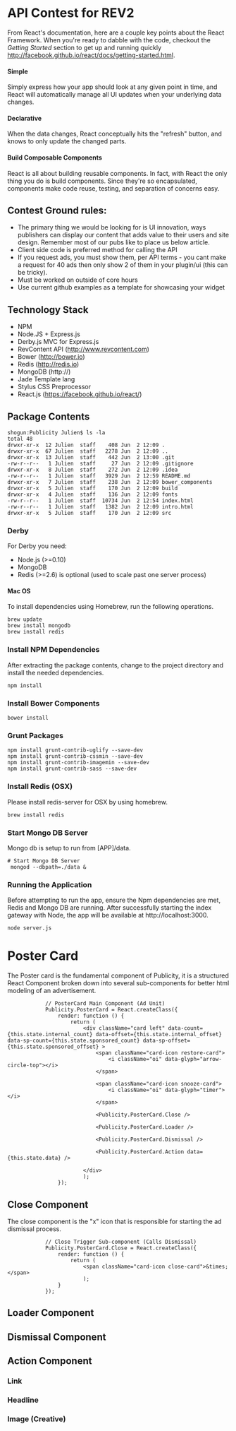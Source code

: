 # API Contest for REV2


From React's documentation, here are a couple key points about the React Framework. When you're ready to dabble with the code,
checkout the *Getting Started* section to get up and running quickly http://facebook.github.io/react/docs/getting-started.html.

#### Simple
Simply express how your app should look at any given point in time, and React will automatically manage all UI updates when your underlying data changes.

#### Declarative
When the data changes, React conceptually hits the "refresh" button, and knows to only update the changed parts.

#### Build Composable Components

React is all about building reusable components. In fact, with React the only thing you do is build components. Since they're so encapsulated, components make code reuse, testing, and separation of concerns easy.

## Contest Ground rules:
* The primary thing we would be looking for is UI innovation, ways publishers can display our content that adds value to their users and site design. Remember most of our pubs like to place us below article.
* Client side code is preferred method for calling the API
* If you request ads, you must show them, per API terms - you cant make a request for 40 ads then only show 2 of them in your plugin/ui (this can be tricky).
* Must be worked on outside of core hours
* Use current github examples as a template for showcasing your widget

## Technology Stack

* NPM
* Node.JS + Express.js
* Derby.js MVC for Express.js
* RevContent API (http://www.revcontent.com)
* Bower (http://bower.io)
* Redis (http://redis.io)
* MongoDB (http://)
* Jade Template lang
* Stylus CSS Preprocessor
* React.js (https://facebook.github.io/react/)


## Package Contents

```
shogun:Publicity Julien$ ls -la
total 48
drwxr-xr-x  12 Julien  staff    408 Jun  2 12:09 .
drwxr-xr-x  67 Julien  staff   2278 Jun  2 12:09 ..
drwxr-xr-x  13 Julien  staff    442 Jun  2 13:00 .git
-rw-r--r--   1 Julien  staff     27 Jun  2 12:09 .gitignore
drwxr-xr-x   8 Julien  staff    272 Jun  2 12:09 .idea
-rw-r--r--   1 Julien  staff   3929 Jun  2 12:59 README.md
drwxr-xr-x   7 Julien  staff    238 Jun  2 12:09 bower_components
drwxr-xr-x   5 Julien  staff    170 Jun  2 12:09 build
drwxr-xr-x   4 Julien  staff    136 Jun  2 12:09 fonts
-rw-r--r--   1 Julien  staff  10734 Jun  2 12:54 index.html
-rw-r--r--   1 Julien  staff   1382 Jun  2 12:09 intro.html
drwxr-xr-x   5 Julien  staff    170 Jun  2 12:09 src

```


### Derby
For Derby you need:

* Node.js (>=0.10)
* MongoDB
* Redis (>=2.6) is optional (used to scale past one server process)


#### Mac OS
To install dependencies using Homebrew, run the following operations.
```
brew update
brew install mongodb
brew install redis
```




### Install NPM Dependencies
After extracting the package contents, change to the project directory and install the needed dependencies.

```
npm install
```

### Install Bower Components

```
bower install
```

### Grunt Packages

```
npm install grunt-contrib-uglify --save-dev
npm install grunt-contrib-cssmin --save-dev
npm install grunt-contrib-imagemin --save-dev
npm install grunt-contrib-sass --save-dev

```

### Install Redis (OSX)
Please install redis-server for OSX by using homebrew.

```
brew install redis
```


### Start Mongo DB Server

Mongo db is setup to run from [APP]/data.

```
# Start Mongo DB Server
 mongod --dbpath=./data &
```


### Running the Application
Before attempting to run the app, ensure the Npm dependencies are met, Redis and Mongo DB are running.
After successfully starting the index gateway with Node, the app will be available at http://localhost:3000.

```
node server.js
```



# Poster Card

The Poster card is the fundamental component of Publicity, it is a structured React Component broken down into several sub-components for better html modeling of an advertisement.

```
            // PosterCard Main Component (Ad Unit)
            Publicity.PosterCard = React.createClass({
                render: function () {
                    return (
                        <div className="card left" data-count={this.state.internal_count} data-offset={this.state.internal_offset} data-sp-count={this.state.sponsored_count} data-sp-offset={this.state.sponsored_offset} >
                            <span className="card-icon restore-card">
                                <i className="oi" data-glyph="arrow-circle-top"></i>
                            </span>

                            <span className="card-icon snooze-card">
                                <i className="oi" data-glyph="timer"></i>
                            </span>

                            <Publicity.PosterCard.Close />

                            <Publicity.PosterCard.Loader />

                            <Publicity.PosterCard.Dismissal />

                            <Publicity.PosterCard.Action data={this.state.data} />

                        </div>
                        );
                });
```


## Close Component
The close component is the "x" icon that is responsible for starting the ad dismissal process.

```
            // Close Trigger Sub-component (Calls Dismissal)
            Publicity.PosterCard.Close = React.createClass({
                render: function () {
                    return (
                        <span className="card-icon close-card">&times;</span>
                        );
                }
            });
```
## Loader Component

## Dismissal Component

## Action Component

### Link

### Headline

### Image (Creative)
